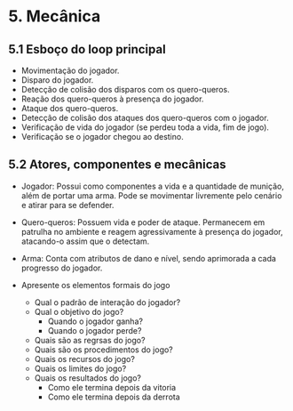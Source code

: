 # 5. Mecânica

## 5.1 Esboço do loop principal
-  Movimentação do jogador.
-   Disparo do jogador.
-   Detecção de colisão dos disparos com os quero-queros.
-   Reação dos quero-queros à presença do jogador.
-   Ataque dos quero-queros.
-   Detecção de colisão dos ataques dos quero-queros com o jogador.
-   Verificação de vida do jogador (se perdeu toda a vida, fim de jogo).
-   Verificação se o jogador chegou ao destino.

## 5.2 Atores, componentes e mecânicas

- Jogador: Possui como componentes a vida e a quantidade de munição, além de
portar uma arma. Pode se movimentar livremente pelo cenário e atirar para se
defender.
- Quero-queros: Possuem vida e poder de ataque. Permanecem em patrulha no
ambiente e reagem agressivamente à presença do jogador, atacando-o assim que o
detectam.
- Arma: Conta com atributos de dano e nível, sendo aprimorada a cada progresso do
jogador.

- Apresente os elementos formais do jogo
    - Qual o padrão de interação do jogador?
    - Qual o objetivo do jogo? 
        - Quando o jogador ganha?
        - Quando o jogador perde?
    - Quais são as regrsas do jogo?
    - Quais são os procedimentos do jogo?
    - Quais os recursos do jogo?
    - Quais os limites do jogo?
    - Quais os resultados do jogo?
        - Como ele termina depois da vitoria
        - Como ele termina depois da derrota

